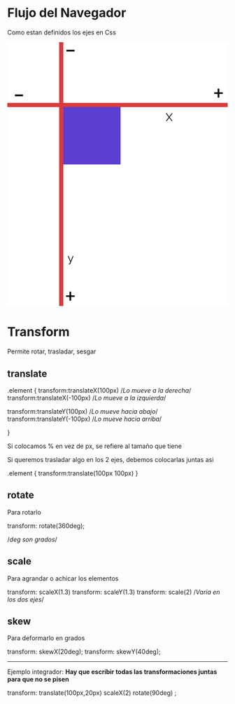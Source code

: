 # Flujo del Navegador

 Como estan definidos los ejes en Css

![alt text](<Flujo del navegador (1).png>)


# Transform
Permite rotar, trasladar, sesgar


## translate

.element {
   transform:translateX(100px) /*Lo mueve a la derecha*/
   transform:translateX(-100px) /*Lo mueve a la izquierda*/
   
   transform:translateY(100px) /*Lo mueve hacia abajo*/
   transform:translateY(-100px) /*Lo mueve hacia arriba*/

}

Si colocamos % en vez de px, se refiere al tamaño que tiene


Si queremos trasladar algo en los 2 ejes, debemos colocarlas juntas asi 

.element {
      transform:translate(100px 100px) 
}


## rotate
Para rotarlo

transform: rotate(360deg);

/*deg son grados*/


## scale
Para agrandar o achicar los elementos

transform: scaleX(1.3)
transform: scaleY(1.3)
transform: scale(2) /*Varia en los dos ejes*/


## skew
Para deformarlo en grados

transform: skewX(20deg);
transform: skewY(40deg);

---

Ejemplo integrador:
**Hay que escribir todas las transformaciones juntas para que no se pisen**

transform: translate(100px,20px) scaleX(2) rotate(90deg) ;